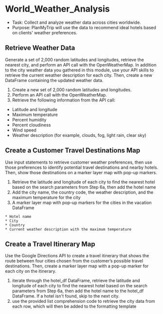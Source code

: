 # World_Weather_Analysis

* Task: Collect and analyze weather data across cities worldwide.
* Purpose: PlanMyTrip will use the data to recommend ideal hotels based on clients' weather preferences.

## Retrieve Weather Data
Generate a set of 2,000 random latitudes and longitudes, retrieve the nearest city, and perform an API call with the OpenWeatherMap. In addition to the city weather data you gathered in this module, use your API skills to retrieve the current weather description for each city. Then, create a new DataFrame containing the updated weather data.

1) Create a new set of 2,000 random latitudes and longitudes.
2) Perform an API call with the OpenWeatherMap.
3) Retrieve the following information from the API call:

  * Latitude and longitude
  * Maximum temperature
  * Percent humidity
  * Percent cloudiness
  * Wind speed
  * Weather description (for example, clouds, fog, light rain, clear sky)
  
## Create a Customer Travel Destinations Map
Use input statements to retrieve customer weather preferences, then use those preferences to identify potential travel destinations and nearby hotels. Then, show those destinations on a marker layer map with pop-up markers.

  1) Retrieve the latitude and longitude of each city to find the nearest hotel based on the search parameters from Step 6a, then add the          hotel name
  2) Add the city name, the country code, the weather description, and the maximum temperature for the city
  3) A marker layer map with pop-up markers for the cities in the vacation DataFrame
 
    * Hotel name
    * City
    * Country
    * Current weather description with the maximum temperature
 
## Create a Travel Itinerary Map
  Use the Google Directions API to create a travel itinerary that shows the route between four cities chosen from the customer’s possible travel destinations. Then, create a marker layer map with a pop-up marker for each city on the itinerary.
  
  1) iterate through the hotel_df DataFrame, retrieve the latitude and longitude of each city to find the nearest hotel based on the search parameters from Step 6a, then add the hotel name to the hotel_df DataFrame. If a hotel isn't found, skip to the next city.
  2) use the provided list comprehension code to retrieve the city data from each row, which will then be added to the formatting template 
